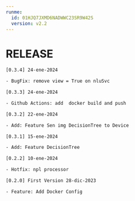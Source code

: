```yaml
---
runme:
  id: 01HJQ7JXMD6NADWWC23SR9W42S
  version: v2.2
---
```


# RELEASE

```bash {"id":"01HKVAHXZRTNKPYDCW81RW4SHF"}
[0.3.4] 24-ene-2024

- BugFix: remove view = True on nluSvc

[0.3.3] 24-ene-2024

- Github Actions: add  docker build and push

[0.3.2] 22-ene-2024

- Add: Feature Sen img DecisionTree to Device

[0.3.1] 15-ene-2024

- Add: Feature DecisionTree

[0.2.2] 10-ene-2024

- Hotfix: npl processor

[0.2.0] First Version 28-dic-2023

- Feature: Add Docker Config

```

```bash {"id":"01HMYZQVSEN0KWCRWTR8HH6Z77"}

```

```bash {"id":"01HMYZQVZ0NFNBNSHCPXPN9W5V"}

```